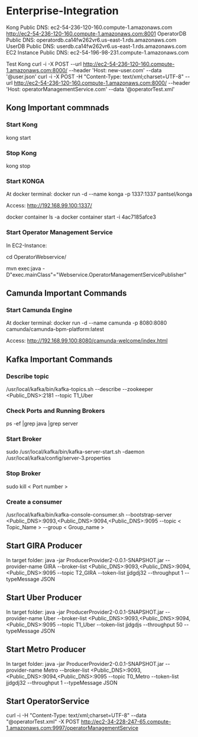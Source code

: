 # Enterprise-Integration

Kong Public DNS: ec2-54-236-120-160.compute-1.amazonaws.com
http://ec2-54-236-120-160.compute-1.amazonaws.com:8001
OperatorDB Public DNS: operatordb.ca14fw262vr6.us-east-1.rds.amazonaws.com
UserDB Public DNS: userdb.ca14fw262vr6.us-east-1.rds.amazonaws.com
EC2 Instance Public DNS: ec2-54-196-98-231.compute-1.amazonaws.com

Test Kong
curl -i -X POST --url http://ec2-54-236-120-160.compute-1.amazonaws.com:8000/ --header 'Host: new-user.com' --data '@user.json'
curl -i -X POST -H "Content-Type: text/xml;charset=UTF-8" --url http://ec2-54-236-120-160.compute-1.amazonaws.com:8000/ --header 'Host: operatorManagementService.com' --data '@operatorTest.xml'

## Kong Important commnads
### Start Kong
kong start

### Stop Kong
kong stop

### Start KONGA
At docker terminal:
docker run -d --name konga -p 1337:1337 pantsel/konga 

Access:
http://192.168.99.100:1337/

docker container ls -a
docker container start -i 4ac7185afce3
### Start Operator Management Service
In EC2-Instance:

cd OperatorWebservice/

mvn exec:java -D"exec.mainClass"="Webservice.OperatorManagementServicePublisher"

## Camunda Important Commands
### Start Camunda Engine
At docker terminal:
docker run -d --name camunda -p 8080:8080 camunda/camunda-bpm-platform:latest

Access:
http://192.168.99.100:8080/camunda-welcome/index.html

## Kafka Important Commands
### Describe topic
/usr/local/kafka/bin/kafka-topics.sh --describe --zookeeper <Public_DNS>:2181 --topic T1_Uber

### Check Ports and Running Brokers
ps -ef |grep java |grep server

### Start Broker
sudo /usr/local/kafka/bin/kafka-server-start.sh -daemon /usr/local/kafka/config/server-3.properties

### Stop Broker
sudo kill < Port number >

### Create a consumer
/usr/local/kafka/bin/kafka-console-consumer.sh --bootstrap-server <Public_DNS>:9093,<Public_DNS>:9094,<Public_DNS>:9095 --topic < Topic_Name > --group < Group_name >

## Start GIRA Producer
In target folder:
java -jar ProducerProvider2-0.0.1-SNAPSHOT.jar --provider-name GIRA --broker-list <Public_DNS>:9093,<Public_DNS>:9094,<Public_DNS>:9095 --topic T2_GIRA --token-list jjdgdj32 --throughput 1 --typeMessage JSON

## Start Uber Producer
In target folder:
java -jar ProducerProvider2-0.0.1-SNAPSHOT.jar --provider-name Uber --broker-list <Public_DNS>:9093,<Public_DNS>:9094,<Public_DNS>:9095 --topic T1_Uber --token-list jjdgdjs --throughput 50 --typeMessage JSON

## Start Metro Producer
In target folder:
java -jar ProducerProvider2-0.0.1-SNAPSHOT.jar --provider-name Metro --broker-list <Public_DNS>:9093,<Public_DNS>:9094,<Public_DNS>:9095 --topic T0_Metro --token-list jjdgdj32 --throughput 1 --typeMessage JSON

## Start OperatorService
curl -i -H "Content-Type: text/xml;charset=UTF-8" --data "@operatorTest.xml" -X POST http://ec2-34-228-247-65.compute-1.amazonaws.com:9997/operatorManagementService
